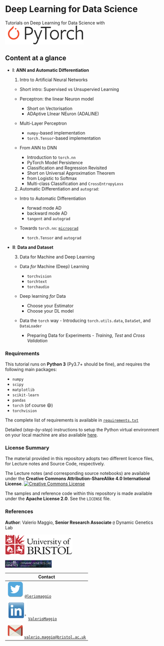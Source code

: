 # Deep Learning for Data Science

Tutorials on Deep Learning for Data Science with
![pytorch logo](./logos/pytorch_logo_small.png)

## Content at a glance

- **I**: **ANN and Automatic Differentiation**

  1. Intro to Artificial Neural Networks

  - Short intro: Supervised vs Unsupervied Learning
  - Perceptron: the linear Neuron model

    - Short on Vectorisation
    - ADAptive LInear NEuron (ADALINE)

  - Multi-Layer Perceptron

    - `numpy`-based implementation
    - `torch.Tensor`-based implementation

  - From ANN to DNN

    - Introduction to `torch.nn`
    - PyTorch Model Persistence
    - Classification and Regression Revisited
    - Short on Universal Approximation Theorem
    - from Logistic to Softmax
    - Multi-class Classification and `CrossEntropyLoss`

  2. Automatic Differentiation and `autograd`:

  - Intro to Automatic Differentiation

    - forwad mode AD
    - backward mode AD
    - `tangent` and `autograd`

  - Towards `torch.nn`: [`micrograd`](https://github.com/karpathy/micrograd)
    - `torch.Tensor` and `autograd`

- **II**: **Data and Dataset**

  3. Data for Machine and Deep Learning

  - Data _for_ Machine (Deep) Learning

    - `torchvision`
    - `torchtext`
    - `torchaudio`

  - Deep learning _for_ Data

    - Choose your Estimator
    - Choose your DL model

  - Data the `torch` way - Introducing `torch.utils.data`, `DataSet`, and `DataLoader`
    - Preparing Data for Experiments - _Training_, _Test_ and _Cross Validation_

### Requirements

This tutorial runs on **Python 3** (Py3.7+ should be fine), and requires the following main packages:

- `numpy`
- `scipy`
- `matplotlib`
- `scikit-learn`
- `pandas`
- `torch` (of course 😄)
- `torchvision`

The complete list of requirements is available in [`requirements.txt`](requirements.txt)

Detailed (_step-by-step_) instructions to setup the Python virtual environment on your local machine are also available [here](./setup.md).

### License Summary

The material provided in this repository adopts two different licence files, for Lecture notes and Source Code, respectively.

The Lecture notes (and corresponding source notebooks) are available under the **Creative Commons Attribution-ShareAlike 4.0 International License**.
<a rel="license" href="http://creativecommons.org/licenses/by-sa/4.0/"><img alt="Creative Commons License" style="border-width:0" src="https://i.creativecommons.org/l/by-sa/4.0/88x31.png" /></a>

The samples and reference code within this repository is made available under the **Apache License 2.0**. See the `LICENSE` file.

### References

**Author**: Valerio Maggio, **Senior Research Associate** `@` Dynamic Genetics Lab

<img src="./logos/uob_logo_small.png" alt="University of Bristol" 
     style="display:inline;  margin-top: 0 !important;" />

<a href="http://dynamicgenetics.org" title="Dynamic Genetics" target="_blank">
<img src="./logos/dynamic_genetics.png" width="30%" alt="Dynamic Genetics" style="display:inline;" /></a>

| Contact                                                                                                                                |
| -------------------------------------------------------------------------------------------------------------------------------------- |
| <img src="logos/twitter_small.png" alt="Twitter" style="display:inline"/> [`@leriomaggio`](http://twitter.com/leriomaggio)             |
| <img src="logos/linkedin_small.png" alt="LinkedIn" style="display:inline"/> [`ValerioMaggio`](http://it.linkedin.com/in/valeriomaggio) |
| <img src="logos/gmail_small.png" alt="Mail" style="display:inline"/> [`valerio.maggio@bristol.ac.uk`]()                                |
